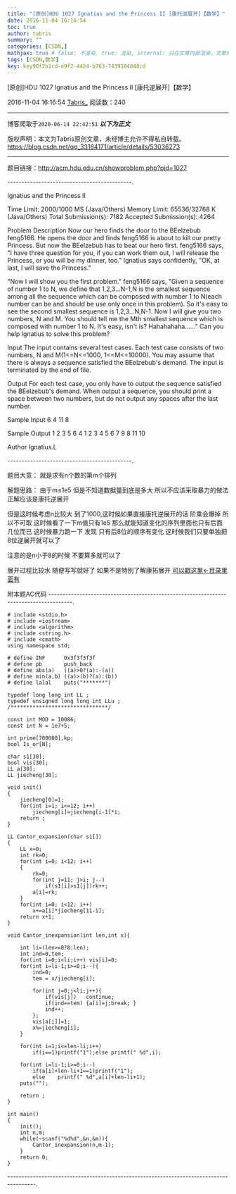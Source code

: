 ```yaml
---
title: "[原创]HDU 1027 Ignatius and the Princess II [康托逆展开]【数学】"
date: 2016-11-04 16:16:54
toc: true
author: tabris
summary: ""
categories: [CSDN,]
mathjax: true # false: 不渲染, true: 渲染, internal: 只在文章内部渲染，文章列表中不渲染
tags: [CSDN,数学]
key: key90f2b1cd-e9f2-4424-b763-7439104048cd
---
```


[原创]HDU 1027 Ignatius and the Princess II [康托逆展开]【数学】

2016-11-04 16:16:54  [Tabris_](https://me.csdn.net/qq_33184171) 阅读数：240

---

博客爬取于`2020-06-14 22:42:51`
***以下为正文***

版权声明：本文为Tabris原创文章，未经博主允许不得私自转载。
https://blog.csdn.net/qq_33184171/article/details/53036273

<!-- more -->

---

题目链接：http://acm.hdu.edu.cn/showproblem.php?pid=1027

--------------------------------------------.

Ignatius and the Princess II

Time Limit: 2000/1000 MS (Java/Others)    Memory Limit: 65536/32768 K (Java/Others)
Total Submission(s): 7182    Accepted Submission(s): 4264


Problem Description
Now our hero finds the door to the BEelzebub feng5166. He opens the door and finds feng5166 is about to kill our pretty Princess. But now the BEelzebub has to beat our hero first. feng5166 says, "I have three question for you, if you can work them out, I will release the Princess, or you will be my dinner, too." Ignatius says confidently, "OK, at last, I will save the Princess."

"Now I will show you the first problem." feng5166 says, "Given a sequence of number 1 to N, we define that 1,2,3...N-1,N is the smallest sequence among all the sequence which can be composed with number 1 to N(each number can be and should be use only once in this problem). So it's easy to see the second smallest sequence is 1,2,3...N,N-1. Now I will give you two numbers, N and M. You should tell me the Mth smallest sequence which is composed with number 1 to N. It's easy, isn't is? Hahahahaha......"
Can you help Ignatius to solve this problem?


Input
The input contains several test cases. Each test case consists of two numbers, N and M(1<=N<=1000, 1<=M<=10000). You may assume that there is always a sequence satisfied the BEelzebub's demand. The input is terminated by the end of file.


Output
For each test case, you only have to output the sequence satisfied the BEelzebub's demand. When output a sequence, you should print a space between two numbers, but do not output any spaces after the last number.


Sample Input
6 4
11 8


Sample Output
1 2 3 5 6 4
1 2 3 4 5 6 7 9 8 11 10


Author
Ignatius.L

--------------------------------------------.

题目大意：
		就是求有n个数的第m个排列


解题思路：
由于m≤1e5 但是不知道数据量到底是多大 所以不应该采取暴力的做法 正解应该是康托逆展开

但是这时候考虑n比较大 到了1000,这时候如果直接康托逆展开的话 阶乘会爆掉 所以不可取
这时候看了一下m值只有1e5  那么就能知道变化的序列里面也只有后面几位而已
这时候暴力跑一下  发现 只有后8位的顺序有变化
这时候我们只要单独把8位逆展开就可以了

注意的是n小于8的时候 不要算多就可以了

展开过程比较水 随便写写就好了  如果不是特别了解康拓展开 [可以戳这里<-目录里面有](http://blog.csdn.net/qq_33184171/article/details/52681216#t2)

附本题AC代码
--------------------------------------------------------------------------------------.
```
# include <stdio.h>
# include <iostream>
# include <algorithm>
# include <string.h>
# include <cmath>
using namespace std;

# define INF      0x3f3f3f3f
# define pb       push_back
# define abs(a)   ((a)>0?(a):-(a))
# define min(a,b) ((a)>(b)?(a):(b))
# define lalal    puts("*******")

typedef long long int LL ;
typedef unsigned long long int LLu ;
/*******************************/

const int MOD = 10086;
const int N = 1e7+5;

int prime[700000],kp;
bool Is_or[N];

char s1[30];
bool vis[30];
LL a[30];
LL jiecheng[30];

void init()
{
    jiecheng[0]=1;
    for(int i=1; i<=12; i++)
        jiecheng[i]=jiecheng[i-1]*i;
    return ;
}

LL Cantor_expansion(char s1[])
{
    LL x=0;
    int rk=0;
    for(int i=0; i<12; i++)
    {
        rk=0;
        for(int j=11; j>i; j--)
            if(s1[i]>s1[j])rk++;
        a[i]=rk;
    }
    for(int i=0; i<12; i++)
        x+=a[i]*jiecheng[11-i];
    return x+1;
}

void Cantor_inexpansion(int len,int x){

    int li=(len>=8?8:len);
    int ind=0,tem;
    for(int i=0;i<li;i++) vis[i]=0;
    for(int i=li-1;i>=0;i--){
        ind=0;
        tem = x/jiecheng[i];

        for(int j=0;j<li;j++){
            if(vis[j])   continue;
            if(ind==tem) {a[i]=j;break; }
            ind++;
        };
        vis[a[i]]=1;
        x%=jiecheng[i];
    }

    for(int i=1;i<=len-li;i++)
        if(i==1)printf("1");else printf(" %d",i);

    for(int i=li-1;i>=0;i--)
        if(a[i]+len-li+1==1)printf("1");
        else    printf(" %d",a[i]+len-li+1);
    puts("");

    return ;
}

int main()
{
    init();
    int n,m;
    while(~scanf("%d%d",&n,&m)){
        Cantor_inexpansion(n,m-1);
    }
    return 0;
}

```
----------------------------------------------------------------------------------------.
